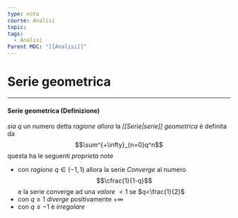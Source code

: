 ```yaml
---
type: nota
course: Analisi
topic: 
tags:
  - Analisi
Parent MOC: "[[Analisi]]"
---
```

# Serie geometrica
---
#### Serie geometrica (Definizione) 
_sia_ $q$ un numero detta _ragione_
_allora_ la _[[Serie|serie]] geometrica_ è definita da  $$\sum^{+\infty}_{n=0}q^n$$questa ha le seguenti _proprieta_ note
- con _ragione_ $q \in (-1,1)$ allora la serie _Converge_ al numero $$\cfrac{1}{1-q}$$ e la serie converge ad una _valore_ $<1$ se $q<\frac{1}{2}$
- con  $q\geq 1$ _diverge_ positivamente $+\infty$
- con $q \leq -1$ è _irregolare_ 
